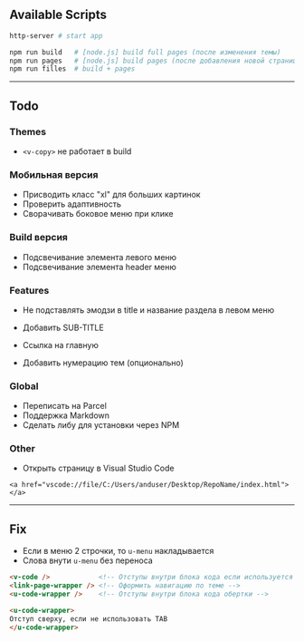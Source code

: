 
## Available Scripts
```bash
http-server # start app
```

```bash
npm run build   # [node.js] build full pages (после изменения темы)
npm run pages   # [node.js] build pages (после добавления новой страницы)
npm run filles  # build + pages
```

---

## Todo

### Themes
- `<v-copy>` не работает в build

### Мобильная версия
- Присводить класс "xl" для больших картинок
- Проверить адаптивность
- Сворачивать боковое меню при клике

### Build версия
- Подсвечивание элемента левого меню
- Подсвечивание элемента header меню

### Features
- Не подставлять эмодзи в title и название раздела в левом меню
- Добавить SUB-TITLE
- Ссылка на главную

- Добавить нумерацию тем (опционально)

### Global
- Переписать на Parcel
- Поддержка Markdown
- Сделать либу для установки через NPM

### Other
- Открыть страницу в Visual Studio Code
```
<a href="vscode://file/C:/Users/anduser/Desktop/RepoName/index.html"></a>
```

---

## Fix
- Если в меню 2 строчки, то `u-menu` накладывается
- Слова внути `u-menu` без переноса

```html
<v-code />            <!-- Отступы внутри блока кода если используется `<em>` или другие теги в начале -->
<link-page-wrapper /> <!-- Оформить навигацию по теме -->
<u-code-wrapper />    <!-- Отступы внутри блока кода обертки -->
```

```html
<u-code-wrapper>
Отступ сверху, если не использовать TAB
</u-code-wrapper>
```
